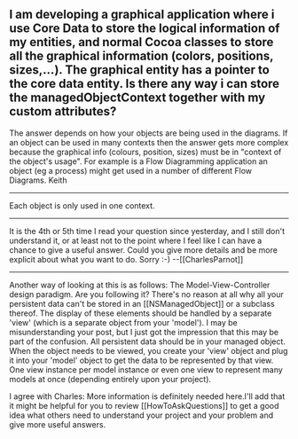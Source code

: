 I am developing a graphical application where i use Core Data to store the logical information of my entities, and normal Cocoa classes to store all the graphical information (colors, positions, sizes,...). The graphical entity has a pointer to the core data entity. Is there any way i can store the managedObjectContext together with my custom attributes? 
----
The answer depends on how your objects are being used in the diagrams.  If an object can be used in many contexts then the answer gets more complex because the graphical info (colours, position, sizes) must be in "context of the object's usage".   For example is a Flow Diagramming application an object (eg a process) might get used in a number of different Flow Diagrams. Keith

----
Each object is only used in one context.

----
It is the 4th or 5th time I read your question since yesterday, and I still don't understand it, or at least not to the point where I feel like I can have a chance to give a useful answer. Could you give more details and be more explicit about what you want to do. Sorry :-)  --[[CharlesParnot]]

----
Another way of looking at this is as follows: The Model-View-Controller design paradigm. Are you following it? There's no reason at all why all your persistent data can't be stored in an [[NSManagedObject]] or a subclass thereof. The display of these elements should be handled by a separate 'view' (which is a separate object from your 'model'). I may be misunderstanding your post, but I just got the impression that this may be part of the confusion. All persistent data should be in your managed object. When the object needs to be viewed, you create your 'view' object and plug it into your 'model' object to get the data to be represented by that view. One view instance per model instance or even one view to represent many models at once (depending entirely upon your project).

I agree with Charles: More information is definitely needed here.I'll add that it might be helpful for you to review [[HowToAskQuestions]] to get a good idea what others need to understand your project and your problem and give more useful answers.